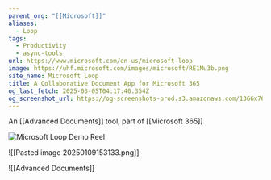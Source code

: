 ```yaml
---
parent_org: "[[Microsoft]]"
aliases:
  - Loop
tags:
  - Productivity
  - async-tools
url: https://www.microsoft.com/en-us/microsoft-loop
image: https://uhf.microsoft.com/images/microsoft/RE1Mu3b.png
site_name: Microsoft Loop
title: A Collaborative Document App for Microsoft 365
og_last_fetch: 2025-03-05T04:17:40.354Z
og_screenshot_url: https://og-screenshots-prod.s3.amazonaws.com/1366x768/80/false/e9d5855054048f1e4724f07e587368948a9ea7e4305876427ff65a5747ce2975.jpeg
---
```


An [[Advanced Documents]] tool, part of [[Microsoft 365]]

![Microsoft Loop Demo Reel](https://s7d2.scene7.com/is/content/microsoftcorp/00%20SlashmenuHd_video_en-us-0x720-3266k)

![[Pasted image 20250109153133.png]]

![[Advanced Documents]]
